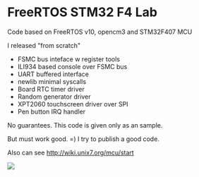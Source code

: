 
# FreeRTOS STM32 F4 Lab

Code based on FreeRTOS v10, opencm3 and STM32F407 MCU

I released "from scratch"
- FSMC bus inteface w register tools
- ILI934 based console over FSMC bus
- UART buffered interface
- newlib minimal syscalls 
- Board RTC timer driver
- Random generator driver
- XPT2060 touchscreen driver over SPI
- Pen button IRQ handler

No guarantees. This code is given only as an sample.

But must work good. =) I try to publish a good code.

Also can see http://wiki.unix7.org/mcu/start

![](http://wiki.unix7.org/_media/mcu/img_20180519_161315-cut-640.jpg)
